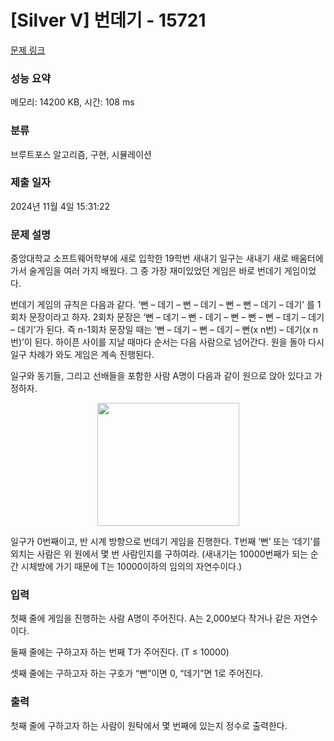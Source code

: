 # [Silver V] 번데기 - 15721 

[문제 링크](https://www.acmicpc.net/problem/15721) 

### 성능 요약

메모리: 14200 KB, 시간: 108 ms

### 분류

브루트포스 알고리즘, 구현, 시뮬레이션

### 제출 일자

2024년 11월 4일 15:31:22

### 문제 설명

<p>중앙대학교 소프트웨어학부에 새로 입학한 19학번 새내기 일구는 새내기 새로 배움터에 가서 술게임을 여러 가지 배웠다. 그 중 가장 재미있었던 게임은 바로 번데기 게임이었다.</p>

<p>번데기 게임의 규칙은 다음과 같다. ‘뻔 – 데기 – 뻔 – 데기 – 뻔 – 뻔 – 데기 – 데기’ 를 1회차 문장이라고 하자. 2회차 문장은 ‘뻔 – 데기 – 뻔 - 데기 – 뻔 – 뻔 – 뻔 – 데기 – 데기 – 데기’가 된다. 즉 n-1회차 문장일 때는 ‘뻔 – 데기 – 뻔 – 데기 – 뻔(x n번) – 데기(x n번)’이 된다. 하이픈 사이를 지날 때마다 순서는 다음 사람으로 넘어간다. 원을 돌아 다시 일구 차례가 와도 게임은 계속 진행된다.</p>

<p>일구와 동기들, 그리고 선배들을 포함한 사람 A명이 다음과 같이 원으로 앉아 있다고 가정하자. </p>

<p style="text-align: center;"><img alt="" src="https://onlinejudgeimages.s3-ap-northeast-1.amazonaws.com/problem/15721/1.png" style="width: 227px; height: 197px;"></p>

<p>일구가 0번째이고, 반 시계 방향으로 번데기 게임을 진행한다. T번째 ‘뻔’ 또는 ‘데기’를 외치는 사람은 위 원에서 몇 번 사람인지를 구하여라. (새내기는 10000번째가 되는 순간 시체방에 가기 때문에 T는 10000이하의 임의의 자연수이다.)</p>

### 입력 

 <p>첫째 줄에 게임을 진행하는 사람 A명이 주어진다. A는 2,000보다 작거나 같은 자연수이다.</p>

<p>둘째 줄에는 구하고자 하는 번째 T가 주어진다. (T ≤ 10000)</p>

<p>셋째 줄에는 구하고자 하는 구호가 “뻔”이면 0, “데기”면 1로 주어진다. </p>

### 출력 

 <p>첫째 줄에 구하고자 하는 사람이 원탁에서 몇 번째에 있는지 정수로 출력한다. </p>

